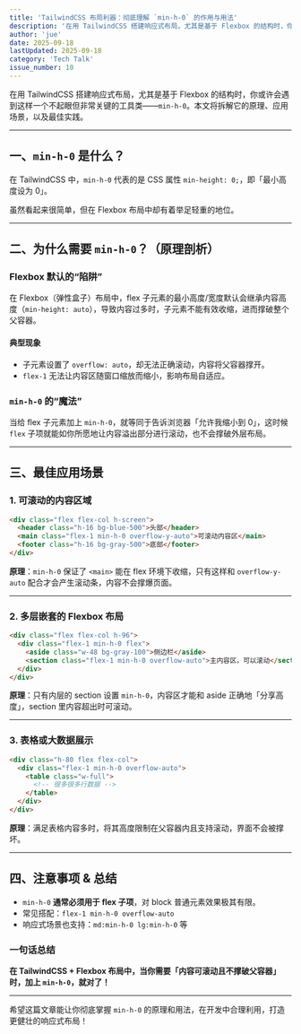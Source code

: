 ```yaml
---
title: 'TailwindCSS 布局利器：彻底理解 `min-h-0` 的作用与用法'
description: '在用 TailwindCSS 搭建响应式布局，尤其是基于 Flexbox 的结构时，你或许会遇到这样一个不起眼但非常关键的工具类——min-h-0。本文将拆解它的原理、应用场景，以及最佳实践。  一、min-h-0 是什么？ 在 TailwindCSS 中，min-h-0 代表的是 CSS 属性 m...'
author: 'jue'
date: 2025-09-18
lastUpdated: 2025-09-18
category: 'Tech Talk'
issue_number: 10
---
```


在用 TailwindCSS 搭建响应式布局，尤其是基于 Flexbox 的结构时，你或许会遇到这样一个不起眼但非常关键的工具类——`min-h-0`。本文将拆解它的原理、应用场景，以及最佳实践。

---

## 一、`min-h-0` 是什么？

在 TailwindCSS 中，`min-h-0` 代表的是 CSS 属性 `min-height: 0;`，即「最小高度设为 0」。

虽然看起来很简单，但在 Flexbox 布局中却有着举足轻重的地位。

---

## 二、为什么需要 `min-h-0`？（原理剖析）

### Flexbox 默认的“陷阱”

在 Flexbox（弹性盒子）布局中，flex 子元素的最小高度/宽度默认会继承内容高度（`min-height: auto`），导致内容过多时，子元素不能有效收缩，进而撑破整个父容器。

#### 典型现象

- 子元素设置了 `overflow: auto`，却无法正确滚动，内容将父容器撑开。
- `flex-1` 无法让内容区随窗口缩放而缩小，影响布局自适应。

### `min-h-0` 的“魔法”

当给 flex 子元素加上 `min-h-0`，就等同于告诉浏览器「允许我缩小到 0」，这时候 `flex` 子项就能如你所愿地让内容溢出部分进行滚动，也不会撑破外层布局。

---

## 三、最佳应用场景

### 1. 可滚动的内容区域

```html
<div class="flex flex-col h-screen">
  <header class="h-16 bg-blue-500">头部</header>
  <main class="flex-1 min-h-0 overflow-y-auto">可滚动内容区</main>
  <footer class="h-16 bg-gray-500">底部</footer>
</div>
```

**原理**：`min-h-0` 保证了 `<main>` 能在 flex 环境下收缩，只有这样和 `overflow-y-auto` 配合才会产生滚动条，内容不会撑爆页面。

---

### 2. 多层嵌套的 Flexbox 布局

```html
<div class="flex flex-col h-96">
  <div class="flex-1 min-h-0 flex">
    <aside class="w-48 bg-gray-100">侧边栏</aside>
    <section class="flex-1 min-h-0 overflow-auto">主内容区，可以滚动</section>
  </div>
</div>
```

**原理**：只有内层的 section 设置 `min-h-0`，内容区才能和 aside 正确地「分享高度」，section 里内容超出时可滚动。

---

### 3. 表格或大数据展示

```html
<div class="h-80 flex flex-col">
  <div class="flex-1 min-h-0 overflow-auto">
    <table class="w-full">
      <!-- 很多很多行数据 -->
    </table>
  </div>
</div>
```

**原理**：满足表格内容多时，将其高度限制在父容器内且支持滚动，界面不会被撑坏。

---

## 四、注意事项 & 总结

- `min-h-0` **通常必须用于 flex 子项**，对 block 普通元素效果极其有限。
- 常见搭配：`flex-1 min-h-0 overflow-auto`
- 响应式场景也支持：`md:min-h-0 lg:min-h-0` 等

### 一句话总结

**在 TailwindCSS + Flexbox 布局中，当你需要「内容可滚动且不撑破父容器」时，加上 `min-h-0`，就对了！**

---

希望这篇文章能让你彻底掌握 `min-h-0` 的原理和用法，在开发中合理利用，打造更健壮的响应式布局！
